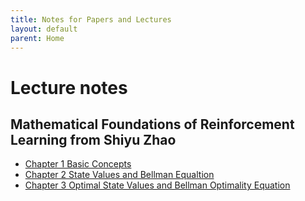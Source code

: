 ```yaml
---
title: Notes for Papers and Lectures
layout: default
parent: Home
---
```


# Lecture notes

## Mathematical Foundations of Reinforcement Learning from Shiyu Zhao

- [Chapter 1 Basic Concepts](./ShiyuZhao_RL_book/chapter-1-basic-concepts)
- [Chapter 2 State Values and Bellman Equaltion](./ShiyuZhao_RL_book/chapter-2-state-values-and-bellman-equation)
- [Chapter 3 Optimal State Values and Bellman Optimality Equation](./ShiyuZhao_RL_book/chapter-3-optimal-state-values-and-bellman-optimality-equation)
